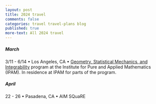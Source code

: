 ```yaml
---
layout: post
title: 2024 travel
comments: false
categories: travel travel-plans blog
published: true
more-text: All 2024 travel
---
```


<!-- ##### January -->

<!--more-->

<!-- ##### February -->

##### March

3/11 - 6/14 &bull; 
Los Angeles, CA &bull;
[Geometry, Statistical Mechanics, and Integrability](http://www.ipam.ucla.edu/programs/long-programs/geometry-statistical-mechanics-and-integrability/)
program at the Institute for Pure and Applied Mathematics (IPAM). 
In residence at IPAM for parts of the program.


##### April

22 - 26
&bull; 
Pasadena, CA 
&bull; 
AIM SQuaRE

<!-- ##### May -->

<!-- ##### June -->

<!-- ##### July -->

<!-- ##### August -->

<!-- ##### September -->

<!-- ##### October  -->

<!-- ##### November -->

<!-- ##### December -->
